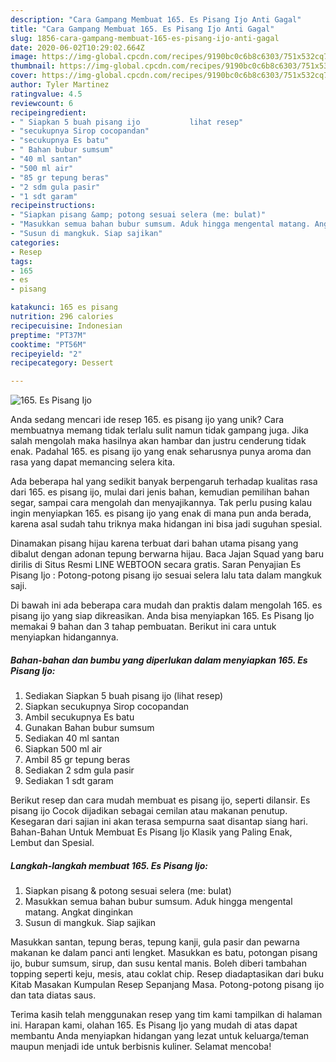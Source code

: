 ```yaml
---
description: "Cara Gampang Membuat 165. Es Pisang Ijo Anti Gagal"
title: "Cara Gampang Membuat 165. Es Pisang Ijo Anti Gagal"
slug: 1856-cara-gampang-membuat-165-es-pisang-ijo-anti-gagal
date: 2020-06-02T10:29:02.664Z
image: https://img-global.cpcdn.com/recipes/9190bc0c6b8c6303/751x532cq70/165-es-pisang-ijo-foto-resep-utama.jpg
thumbnail: https://img-global.cpcdn.com/recipes/9190bc0c6b8c6303/751x532cq70/165-es-pisang-ijo-foto-resep-utama.jpg
cover: https://img-global.cpcdn.com/recipes/9190bc0c6b8c6303/751x532cq70/165-es-pisang-ijo-foto-resep-utama.jpg
author: Tyler Martinez
ratingvalue: 4.5
reviewcount: 6
recipeingredient:
- " Siapkan 5 buah pisang ijo           lihat resep"
- "secukupnya Sirop cocopandan"
- "secukupnya Es batu"
- " Bahan bubur sumsum"
- "40 ml santan"
- "500 ml air"
- "85 gr tepung beras"
- "2 sdm gula pasir"
- "1 sdt garam"
recipeinstructions:
- "Siapkan pisang &amp; potong sesuai selera (me: bulat)"
- "Masukkan semua bahan bubur sumsum. Aduk hingga mengental matang. Angkat dinginkan"
- "Susun di mangkuk. Siap sajikan"
categories:
- Resep
tags:
- 165
- es
- pisang

katakunci: 165 es pisang 
nutrition: 296 calories
recipecuisine: Indonesian
preptime: "PT37M"
cooktime: "PT56M"
recipeyield: "2"
recipecategory: Dessert

---
```



![165. Es Pisang Ijo](https://img-global.cpcdn.com/recipes/9190bc0c6b8c6303/751x532cq70/165-es-pisang-ijo-foto-resep-utama.jpg)

Anda sedang mencari ide resep 165. es pisang ijo yang unik? Cara membuatnya memang tidak terlalu sulit namun tidak gampang juga. Jika salah mengolah maka hasilnya akan hambar dan justru cenderung tidak enak. Padahal 165. es pisang ijo yang enak seharusnya punya aroma dan rasa yang dapat memancing selera kita.

Ada beberapa hal yang sedikit banyak berpengaruh terhadap kualitas rasa dari 165. es pisang ijo, mulai dari jenis bahan, kemudian pemilihan bahan segar, sampai cara mengolah dan menyajikannya. Tak perlu pusing kalau ingin menyiapkan 165. es pisang ijo yang enak di mana pun anda berada, karena asal sudah tahu triknya maka hidangan ini bisa jadi suguhan spesial.

Dinamakan pisang hijau karena terbuat dari bahan utama pisang yang dibalut dengan adonan tepung berwarna hijau. Baca Jajan Squad yang baru dirilis di Situs Resmi LINE WEBTOON secara gratis. Saran Penyajian Es Pisang Ijo : Potong-potong pisang ijo sesuai selera lalu tata dalam mangkuk saji.


Di bawah ini ada beberapa cara mudah dan praktis dalam mengolah 165. es pisang ijo yang siap dikreasikan. Anda bisa menyiapkan 165. Es Pisang Ijo memakai 9 bahan dan 3 tahap pembuatan. Berikut ini cara untuk menyiapkan hidangannya.

<!--inarticleads1-->

##### Bahan-bahan dan bumbu yang diperlukan dalam menyiapkan 165. Es Pisang Ijo:

1. Sediakan  Siapkan 5 buah pisang ijo           (lihat resep)
1. Siapkan secukupnya Sirop cocopandan
1. Ambil secukupnya Es batu
1. Gunakan  Bahan bubur sumsum
1. Sediakan 40 ml santan
1. Siapkan 500 ml air
1. Ambil 85 gr tepung beras
1. Sediakan 2 sdm gula pasir
1. Sediakan 1 sdt garam


Berikut resep dan cara mudah membuat es pisang ijo, seperti dilansir. Es pisang ijo Cocok dijadikan sebagai cemilan atau makanan penutup. Kesegaran dari sajian ini akan terasa sempurna saat disantap siang hari. Bahan-Bahan Untuk Membuat Es Pisang Ijo Klasik yang Paling Enak, Lembut dan Spesial. 

<!--inarticleads2-->

##### Langkah-langkah membuat 165. Es Pisang Ijo:

1. Siapkan pisang &amp; potong sesuai selera (me: bulat)
1. Masukkan semua bahan bubur sumsum. Aduk hingga mengental matang. Angkat dinginkan
1. Susun di mangkuk. Siap sajikan


Masukkan santan, tepung beras, tepung kanji, gula pasir dan pewarna makanan ke dalam panci anti lengket. Masukkan es batu, potongan pisang ijo, bubur sumsum, sirup, dan susu kental manis. Boleh diberi tambahan topping seperti keju, mesis, atau coklat chip. Resep diadaptasikan dari buku Kitab Masakan Kumpulan Resep Sepanjang Masa. Potong-potong pisang ijo dan tata diatas saus. 

Terima kasih telah menggunakan resep yang tim kami tampilkan di halaman ini. Harapan kami, olahan 165. Es Pisang Ijo yang mudah di atas dapat membantu Anda menyiapkan hidangan yang lezat untuk keluarga/teman maupun menjadi ide untuk berbisnis kuliner. Selamat mencoba!
